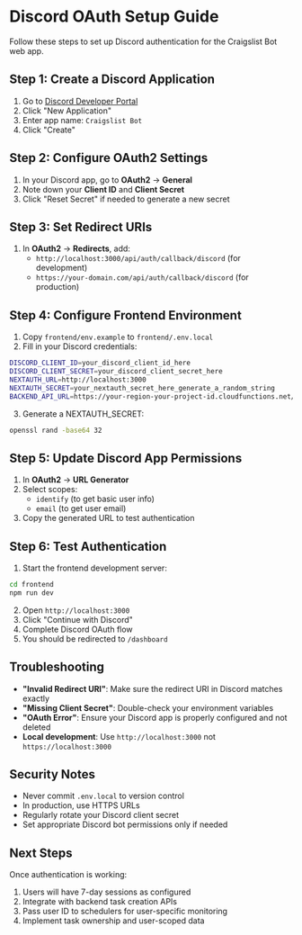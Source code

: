 # Discord OAuth Setup Guide

Follow these steps to set up Discord authentication for the Craigslist Bot web app.

## Step 1: Create a Discord Application

1. Go to [Discord Developer Portal](https://discord.com/developers/applications)
2. Click "New Application"
3. Enter app name: `Craigslist Bot`
4. Click "Create"

## Step 2: Configure OAuth2 Settings

1. In your Discord app, go to **OAuth2** → **General**
2. Note down your **Client ID** and **Client Secret**
3. Click "Reset Secret" if needed to generate a new secret

## Step 3: Set Redirect URIs

1. In **OAuth2** → **Redirects**, add:
   - `http://localhost:3000/api/auth/callback/discord` (for development)
   - `https://your-domain.com/api/auth/callback/discord` (for production)

## Step 4: Configure Frontend Environment

1. Copy `frontend/env.example` to `frontend/.env.local`
2. Fill in your Discord credentials:

```bash
DISCORD_CLIENT_ID=your_discord_client_id_here
DISCORD_CLIENT_SECRET=your_discord_client_secret_here
NEXTAUTH_URL=http://localhost:3000
NEXTAUTH_SECRET=your_nextauth_secret_here_generate_a_random_string
BACKEND_API_URL=https://your-region-your-project-id.cloudfunctions.net/craigslist-bot
```

3. Generate a NEXTAUTH_SECRET:

```bash
openssl rand -base64 32
```

## Step 5: Update Discord App Permissions

1. In **OAuth2** → **URL Generator**
2. Select scopes:
   - `identify` (to get basic user info)
   - `email` (to get user email)
3. Copy the generated URL to test authentication

## Step 6: Test Authentication

1. Start the frontend development server:

```bash
cd frontend
npm run dev
```

2. Open `http://localhost:3000`
3. Click "Continue with Discord"
4. Complete Discord OAuth flow
5. You should be redirected to `/dashboard`

## Troubleshooting

- **"Invalid Redirect URI"**: Make sure the redirect URI in Discord matches exactly
- **"Missing Client Secret"**: Double-check your environment variables
- **"OAuth Error"**: Ensure your Discord app is properly configured and not deleted
- **Local development**: Use `http://localhost:3000` not `https://localhost:3000`

## Security Notes

- Never commit `.env.local` to version control
- In production, use HTTPS URLs
- Regularly rotate your Discord client secret
- Set appropriate Discord bot permissions only if needed

## Next Steps

Once authentication is working:

1. Users will have 7-day sessions as configured
2. Integrate with backend task creation APIs
3. Pass user ID to schedulers for user-specific monitoring
4. Implement task ownership and user-scoped data
